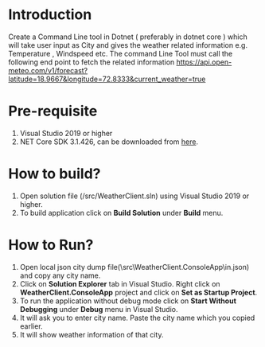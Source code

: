 # Introduction

Create a Command Line tool in Dotnet ( preferably in dotnet core ) which will take user
input as City and gives the weather related information e.g. Temperature , Windspeed
etc.
The command Line Tool must call the following end point to fetch the related information
https://api.open-meteo.com/v1/forecast?latitude=18.9667&longitude=72.8333&current_weather=true

# Pre-requisite

1. Visual Studio 2019 or higher
2. NET Core SDK 3.1.426, can be downloaded from [here](https://download.visualstudio.microsoft.com/download/pr/b70ad520-0e60-43f5-aee2-d3965094a40d/667c122b3736dcbfa1beff08092dbfc3/dotnet-sdk-3.1.426-win-x64.exe).

# How to build?

1. Open solution file (/src/WeatherClient.sln) using Visual Studio 2019 or higher.
2. To build application click on **Build Solution** under **Build** menu.

# How to Run?

1. Open local json city dump file(\src\WeatherClient.ConsoleApp\in.json) and copy any city name.
2. Click on **Solution Explorer** tab in Visual Studio. Right click on **WeatherClient.ConsoleApp** project and click on **Set as Startup Project**.
3. To run the application without debug mode click on **Start Without Debugging** under **Debug** menu in Visual Studio.
4. It will ask you to enter city name. Paste the city name which you copied earlier.
5. It will show weather information of that city.

